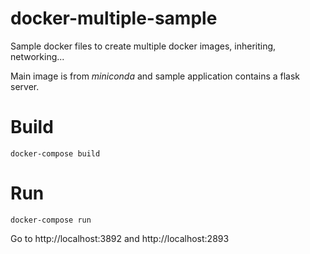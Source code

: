 # docker-multiple-sample
Sample docker files to create multiple docker images, inheriting, networking...

Main image is from *miniconda* and sample application contains a flask server.

# Build
    docker-compose build

# Run
    docker-compose run
    
Go to http://localhost:3892 and http://localhost:2893
